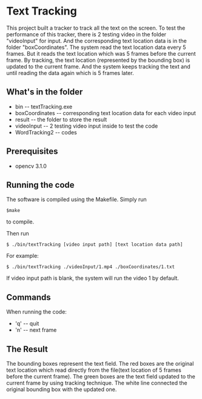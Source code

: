 # Text Tracking #
This project built a tracker to track all the text on the screen. To test the performance of this tracker, there is 2 testing video in the folder "videoInput" for input. And the corresponding text location data is in the folder "boxCoordinates". The system read the text location data every 5 frames. But it reads the text location which was 5 frames before the current frame. By tracking, the text location (represented by the bounding box) is updated to the current frame. And the system keeps tracking the text and until reading the data again which is 5 frames later. 
## What's in the folder ##
* bin -- textTracking.exe
* boxCoordinates -- corresponding text location data for each video input
* result -- the folder to store the result
* videoInput -- 2 testing video input inside to test the code
* WordTracking2 -- codes

## Prerequisites ##
* opencv 3.1.0

## Running the code ##
The software is compiled using the Makefile. Simply run 

	$make

to compile.

Then run 

    $ ./bin/textTracking [video input path] [text location data path]

For example: 

    $ ./bin/textTracking ./videoInput/1.mp4 ./boxCoordinates/1.txt

If video input path is blank, the system will run the video 1 by default.
## Commands ##
When running the code:

* 'q' -- quit
* 'n' -- next frame 

## The Result ##

The bounding boxes represent the text field. The red boxes are the original text location which read directly from the file(text location of 5 frames before the current frame). The green boxes are the text field updated to the current frame by using tracking technique. The white line connected the original bounding box with the updated one.

